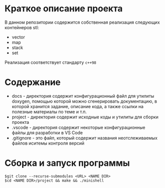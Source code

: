 # Краткое описание проекта #

В данном репозитории содержится собственная реализация следующих контейнеров stl:

* vector
* map
* stack
* set

Реализация соответствует стандарту `c++98`

# Содержание #
* docs				- директория содержит конфигурационный файл для утилиты doxygen, помощью которой можно сгенерировать документацию, в которой хранится задание, описание кода, а также ссылки на полезные материалы по теме и т.п.
* project			- директория содержит исходные коды и утилиты для сборки проекта
* .vscode			- директория содержит некоторые конфигурационные файлы для разработки в VS Code
* .gitignore		- это файл, который содержит названия неотслеживаемых файлов иситемы контроля версий
<!-- * .gitsubmodules	- это файл, который содержит информацию о submodules -->

# Сборка и запуск программы #
```
$git clone --recurse-submodules <URL> <NAME DIR>
$cd <NAME DIR>/project && make && ./minishell
```
